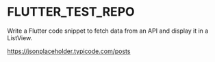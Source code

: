 # FLUTTER_TEST_REPO

Write a Flutter code snippet to fetch data from an API and display it in a ListView.

https://jsonplaceholder.typicode.com/posts


